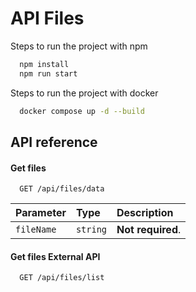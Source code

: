 
# API Files

Steps to run the project with npm

```bash
  npm install
  npm run start
```
Steps to run the project with docker

```bash
  docker compose up -d --build
```


## API reference

#### Get files

```http
  GET /api/files/data
```

| Parameter | Type     | Description                |
| :-------- | :------- | :------------------------- |
| `fileName` | `string` | **Not required**. |

#### Get files External API

```http
  GET /api/files/list
```

